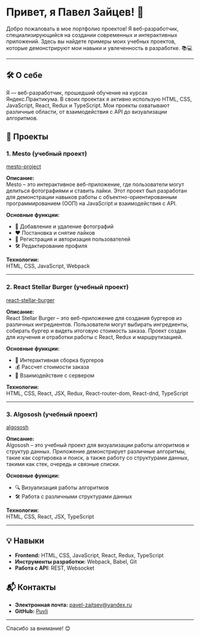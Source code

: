 # Привет, я Павел Зайцев! 👋

Добро пожаловать в мое портфолио проектов! Я веб-разработчик, специализирующийся на создании современных и интерактивных приложений. Здесь вы найдете примеры моих учебных проектов, которые демонстрируют мои навыки и увлеченность в разработке. 📚💻

---

## 🛠 О себе

Я — веб-разработчик, прошедший обучение на курсах Яндекс.Практикума. В своих проектах я активно использую HTML, CSS, JavaScript, React, Redux и TypeScript. Мои проекты охватывают различные области, от взаимодействия с API до визуализации алгоритмов.

## 🚀 Проекты

### 1. Mesto (учебный проект)  
[mesto-project](https://github.com/Puvli/mesto-project)

**Описание:**  
Mesto – это интерактивное веб-приложение, где пользователи могут делиться фотографиями и ставить лайки. Этот проект был разработан для демонстрации навыков работы с объектно-ориентированным программированием (ООП) на JavaScript и взаимодействия с API.

**Основные функции:**
- 📸 Добавление и удаление фотографий
- ❤️ Постановка и снятие лайков
- 🔑 Регистрация и авторизация пользователей
- 🛠 Редактирование профиля

**Технологии:**  
HTML, CSS, JavaScript, Webpack

---

### 2. React Stellar Burger (учебный проект)  
[react-stellar-burger](https://github.com/Puvli/burger)

**Описание:**  
React Stellar Burger – это веб-приложение для создания бургеров из различных ингредиентов. Пользователи могут выбирать ингредиенты, собирать бургер и видеть итоговую стоимость заказа. Проект создан для изучения и отработки работы с React, Redux и маршрутизацией.

**Основные функции:**
- 🍔 Интерактивная сборка бургеров
- 💰 Рассчет стоимости заказа
- 🔗 Взаимодействие с сервером

**Технологии:**  
HTML, CSS, React, JSX, Redux, React-router-dom, React-dnd, TypeScript

---

### 3. Algososh (учебный проект)  
[algososh](https://github.com/Puvli/algososh)

**Описание:**  
Algososh – это учебный проект для визуализации работы алгоритмов и структур данных. Приложение демонстрирует различные алгоритмы, такие как сортировка и поиск, а также работу со структурами данных, такими как стек, очередь и связные списки.

**Основные функции:**
- 🔍 Визуализация работы алгоритмов
- 🛠 Работа с различными структурами данных

**Технологии:**  
HTML, CSS, React, JSX, TypeScript

---

## 💡 Навыки

- **Frontend:** HTML, CSS, JavaScript, React, Redux, TypeScript
- **Инструменты разработки:** Webpack, Babel, Git
- **Работа с API:** REST, Websocket

## 📬 Контакты

- **Электронная почта:** pavel-zajtsev@yandex.ru
- **GitHub:** [Puvli](https://github.com/Puvli)  

---

Спасибо за внимание! 😊
